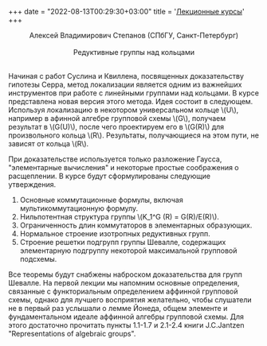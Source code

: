 ﻿+++
date = "2022-08-13T00:29:30+03:00"
title = '<a href="2017.lectures.shtml.html">Лекционные курсы</a>'
+++
<center><a name="stepanov" />Алексей Владимирович Степанов (СПбГУ, Санкт-Петербург)</center><br>
<center>Редуктивные группы над кольцами</center><br>
<p>
Начиная с работ Суслина и Квиллена, посвященных доказательству гипотезы Серра, метод локализации является одним из важнейших инструментов при работе с линейными группами над кольцами. В курсе представлена новая версия этого метода. Идея состоит в следующем. Используя локализацию в некотором универсальном кольце \(U\), например в афинной алгебре групповой схемы \(G\), получаем результат в \(G(U)\), после чего проектируем его в \(G(R)\) для произвольного кольца \(R\). Результаты, получающиеся на этом пути, не зависят от кольца \(R\).
</p>
<p>
При доказательстве используется только разложение Гаусса, "элементарные вычисления" и некоторые простые соображения о расщеплении. В курсе будут сформулированы следующие утверждения.
</p>
<ol>
<li>Основные коммутационные формулы, включая мультикоммутационную формулу.</li>
<li>Нильпотентная структура группы \(K_1^G (R) = G(R)/E(R)\).</li>
<li>Ограниченность длин коммутаторов в элементарных образующих.</li>
<li>Нормальное строение изотропных редуктивных групп.</li>
<li>Строение решетки подгрупп группы Шевалле, содержащих элементарную подгруппу некоторой максимальной групповой подсхемы.</li>
</ol>
<p>
Все теоремы будут снабжены наброском доказательства для групп Шевалле. На первой лекции мы напомним основные определения, связанные с функториальным определением аффинной групповой схемы, однако для лучшего восприятия желательно, чтобы слушатели не в первый раз услышали о лемме Йонеда, общем элементе и фундаментальном идеале аффинной алгебры групповой схемы. Для этого достаточно прочитать пункты 1.1-1.7 и 2.1-2.4 книги J.C.Jantzen "Representations of algebraic groups".
</p>
